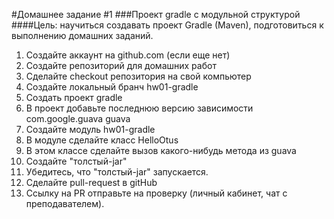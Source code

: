 #Домашнее задание #1
###Проект gradle с модульной структурой
####Цель: научиться создавать проект Gradle (Maven), подготовиться к выполнению домашних заданий.
<br>
1) Создайте аккаунт на github.com (если еще нет)
2) Создайте репозиторий для домашних работ 
3) Сделайте checkout репозитория на свой компьютер
4) Создайте локальный бранч hw01-gradle
5) Создать проект gradle
6) В проект добавьте последнюю версию зависимости
<groupId>com.google.guava</groupId>
<artifactId>guava</artifactId>
7) Создайте модуль hw01-gradle
8) В модуле сделайте класс HelloOtus
9) В этом классе сделайте вызов какого-нибудь метода из guava
10) Создайте "толстый-jar"
11) Убедитесь, что "толстый-jar" запускается.
12) Сделайте pull-request в gitHub
13) Ссылку на PR отправьте на проверку (личный кабинет, чат с преподавателем).
